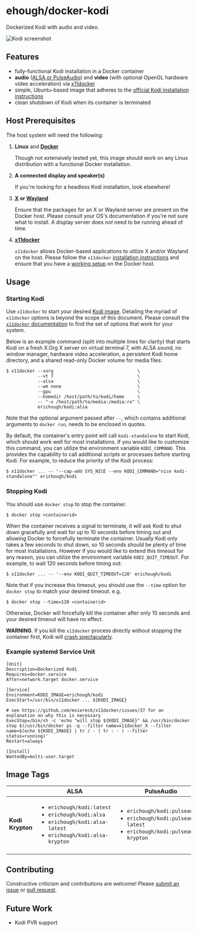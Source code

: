 # ehough/docker-kodi

Dockerized Kodi with audio and video.

![Kodi screenshot](https://kodi.wiki/images/3/33/Estuary-home.jpg "Kodi screenshot")

## Features

* fully-functional Kodi installation in a Docker container
* **audio** ([ALSA or PulseAudio](https://kodi.wiki/view/Linux_audio)) and **video** (with optional OpenGL hardware 
  video acceleration) via [x11docker](https://github.com/mviereck/x11docker/)
* simple, Ubuntu-based image that adheres to the [official Kodi installation instructions](https://kodi.wiki/view/HOW-TO:Install_Kodi_for_Linux#Installing_Kodi_on_Ubuntu-based_distributions)
* clean shutdown of Kodi when its container is terminated

## Host Prerequisites

The host system will need the following:

1. **Linux** and [**Docker**](https://www.docker.com)

   Though not extensively tested yet, this image should work on any Linux distribution with a functional
   Docker installation.
   
1. **A connected display and speaker(s)**

   If you're looking for a headless Kodi installation, look elsewhere!

1. **[X](https://www.x.org/) or [Wayland](https://wayland.freedesktop.org/)**

   Ensure that the packages for an X or Wayland server are present on the Docker host. Please consult your OS's 
   documentation if you're not sure what to install. A display server does *not* need to be running ahead of time.

1. **[x11docker](https://github.com/mviereck/x11docker/)**

   `x11docker` allows Docker-based applications to utilize X and/or Wayland on the host. Please follow the `x11docker` 
   [installation instructions](https://github.com/mviereck/x11docker#installation) and ensure that you have a 
   [working setup](https://github.com/mviereck/x11docker#examples) on the Docker host.
       
## Usage

### Starting Kodi

Use `x11docker` to start your desired [Kodi image](#image-tags). Detailing the myriad of `x11docker` options is beyond 
the scope of this document. Please consult the [`x11docker` documentation](https://github.com/mviereck/x11docker/) to 
find the set of options that work for your system.

Below is an example command (split into multiple lines for clarity) that starts Kodi on a fresh X.Org X server on 
virtual terminal 7, with ALSA sound, no window manager, hardware video acceleration, a persistent Kodi home directory, 
and a shared read-only Docker volume for media files:

    $ x11docker --xorg                                \
                --vt 7                                \
                --alsa                                \
                --wm none                             \                
                --gpu                                 \
                --homedir /host/path/to/kodi/home     \
                -- "-v /host/path/to/media:/media:ro" \
                erichough/kodi:alsa
           
Note that the optional argument passed after `--`, which contains additional arguments to `docker run`, needs to be 
enclosed in quotes.
           
By default, the container's entry point will call `kodi-standalone` to start Kodi, which should work well for most 
installations. If you would like to customize this command, you can utilize the environment variable `KODI_COMMAND`.
This provides the capability to call additional scripts or processes before starting Kodi. For example, to reduce the 
priority of the Kodi process:

    $ x11docker ... -- '--cap-add SYS_NICE --env KODI_COMMAND="nice kodi-standalone"' erichough/kodi

### Stopping Kodi

You should use `docker stop` to stop the container.
   
    $ docker stop <containerid>
       
When the container receives a signal to terminate, it will ask Kodi to shut down gracefully and wait for up to 10 
seconds before timing out and allowing Docker to forcefully terminate the container. Usually Kodi only takes a few 
seconds to shut down, so 10 seconds should be plenty of time for most installations. However if you would like to extend 
this timeout for any reason, you can utilize the environment variable `KODI_QUIT_TIMEOUT`. For example, to wait 120 
seconds before timing out:

    $ x11docker ... -- '--env KODI_QUIT_TIMEOUT=120' erichough/kodi
    
Note that if you increase this timeout, you should use the `--time` option for `docker stop` to match your desired
timeout. e.g.

    $ docker stop --time=120 <containerid>
    
Otherwise, Docker will forcefully kill the container after only 10 seconds and your desired timeout will have no effect.

**WARNING**. If you kill the `x11docker` process directly without stopping the container first, Kodi will [crash
spectacularly](https://github.com/mviereck/x11docker/issues/37).

### Example systemd Service Unit

    [Unit]
    Description=Dockerized Kodi
    Requires=docker.service
    After=network.target docker.service
    
    [Service]
    Environment=KODI_IMAGE=erichough/kodi
    ExecStart=/usr/bin/x11docker ... ${KODI_IMAGE}
    
    # see https://github.com/mviereck/x11docker/issues/37 for an explanation on why this is necessary
    ExecStop=/bin/sh -c 'echo "will stop ${KODI_IMAGE}" && /usr/bin/docker stop $(/usr/bin/docker ps -q --filter name=x11docker_X --filter name=$(echo ${KODI_IMAGE} | tr / - | tr : - ) --filter status=running)'
    Restart=always
    
    [Install]
    WantedBy=multi-user.target

## Image Tags

|                  | ALSA | PulseAudio |
|------------------|------|------------|
| **Kodi Krypton** | <ul><li>`erichough/kodi:latest`</li><li>`erichough/kodi:alsa`</li><li>`erichough/kodi:alsa-latest`</li><li>`erichough/kodi:alsa-krypton`</li></ul>  | <ul><li>`erichough/kodi:pulseaudio`</li><li>`erichough/kodi:pulseaudio-latest`</li><li>`erichough/kodi:pulseaudio-krypton`</li></ul>        |
|                  |      |            |

## Contributing

Constructive criticism and contributions are welcome! Please 
[submit an issue](https://github.com/ehough/docker-kodi/issues/new) or 
[pull request](https://github.com/ehough/docker-kodi/compare).

## Future Work

* Kodi PVR support